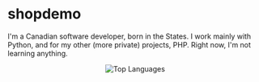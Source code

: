 # shopdemo
I'm a Canadian software developer, born in the States. I work mainly with Python, and for my other (more private) projects, PHP. Right now, I'm not learning anything.  
<center>
  <img alt="Top Languages" src="https://github-readme-stats.vercel.app/api/top-langs/?username=groundseed&exclude_repo=Mistakepack&theme=synthwave&layout=compact">
</center>
